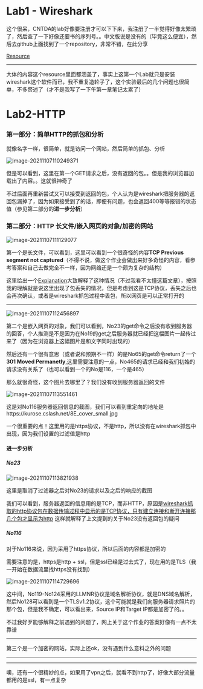 # Lab1 - Wireshark

<!--more-->

这个很呆，CNTDA的lab好像要注册才可以下下来，我注册了一半觉得好像太繁琐了，然后查了一下好像还要书的序列号。。中文版说是没有的（毕竟这么便宜），然后去github上面找到了一个repository，非常不错，在此分享

[Resource](https://github.com/vacanthu/Computer-Networking-A-Top-Down-Approach-NOTES)

---

大体的内容这个resource里面都涵盖了，事实上这第一个Lab就只是安装wireshark这个软件而已，我不重复造轮子了，这个实验最后的几个问题也很简单，不多赘述了（才不是我写了一下午第一章笔记太累了）

# Lab2-HTTP

### 第一部分：简单HTTP的抓包和分析

就像名字一样，很简单，就是访问一个网站，然后简单的抓包、分析

![image-20211107110249371](C:\Users\wnhheu\AppData\Roaming\Typora\typora-user-images\image-20211107110249371.png)

但是可以看到，这里在第一个GET请求之后，没有返回的包。。但是我的浏览器加载出了内容。。这就很神奇了

不过后面再重新尝试又可以接受到返回的包，个人认为是wireshark把服务器的返回包漏掉了，因为如果接受到了的话，即便有问题，也会返回400等等报错的状态值（参见第二部分的**进一步分析**）

### 第二部分：HTTP 长文件/嵌入网页的对象/加密的网站

![image-20211107111129077](C:\Users\wnhheu\AppData\Roaming\Typora\typora-user-images\image-20211107111129077.png)

第一个是长文件，可以看到，这里可以看到一个很奇怪的内容**TCP Previous segment not captured**（不得不说，做这个作业会做出来好多奇怪的内容，看参考答案和自己去做完全不一样，因为网络还是一个颇为复杂的结构）

这里给出一个[Explanation](https://blog.csdn.net/weixin_34319374/article/details/91961180)大致解释了这种情况（不过我看不太懂这篇文章），按照我的理解就是说这里出现了包丢失的情况，但是考虑到这是TCP协议，丢失之后也会再次确认，或者是wireshark抓包过程中丢包，所以网页是可以正常打开的

---

![image-20211107112456897](C:\Users\wnhheu\AppData\Roaming\Typora\typora-user-images\image-20211107112456897.png)

第二个是嵌入网页的对象，我们可以看到，No23的get命令之后没有收到服务器的回答，个人推测是不是因为在No19的get之后服务器就已经把这幅图片一起传过来了（因为在浏览器上这幅图片是和文字同时出现的）

然后还有一个很有意思（或者说和预期不一样）的是No65的get命令return了一个**301 Moved Permanetly**,这里需要注意的一点，No465的请求已经和我们初始的请求没有关系了（也可以看到一个的No是116，一个是465）

那么就很奇怪，这个图片去哪里了？我们没有收到服务器返回的文件

![image-20211107113551461](C:\Users\wnhheu\AppData\Roaming\Typora\typora-user-images\image-20211107113551461.png)

这是对No116服务器返回信息的截图，我们可以看到重定向的地址是https://kurose.cslash.net/8E_cover_small.jpg

一个很重要的点！这里用的是https协议，不是http，所以没有在wireshark抓包中出现，因为我们设置的过滤值是http

#### 进一步分析

##### No23

![image-20211107113821938](C:\Users\wnhheu\AppData\Roaming\Typora\typora-user-images\image-20211107113821938.png)

这里是取消了过滤器之后对No23的请求以及之后的响应的截图

我们可以看到，服务器返回的信息用的是TCP，而非HTTP，原因是[wireshark抓取的http协议包在数据传输过程中显示的是TCP协议，只有建立连接和断开连接那几个包才显示为http](https://zhidao.baidu.com/question/549190588.html) 这样就解释了上文提到的关于No23没有返回包的疑问

##### No116

对于No116来说，因为采用了https协议，所以后面的内容都是加密的

需要注意的是，https是http + ssl，但是ssl已经是过去式了，现在用的是TLS（我一开始在数据流里找https没有找到）

![image-20211107114729696](C:\Users\wnhheu\AppData\Roaming\Typora\typora-user-images\image-20211107114729696.png)

这中间，No119-No124采用的LLMNR协议是域名解析协议，就是DNS域名解析，然后No128可以看到是一个TLSv1.2协议，这个可能就是我们向服务器请求照片的那个包，但是我不确定，可以看出来，Source IP和Target IP都是加密了的。。

不过我好歹能够解释之前遇到的问题了，网上关于这个作业的答案好像有一点不太靠谱

---

第三个是一个加密的网站，实际上还ok，没有遇到什么意料之外的问题

---

---

噢，还有一个很精妙的点，如果用了vpn之后，就看不到http了，好像大部分流量都用的是ssl，有一点复杂

